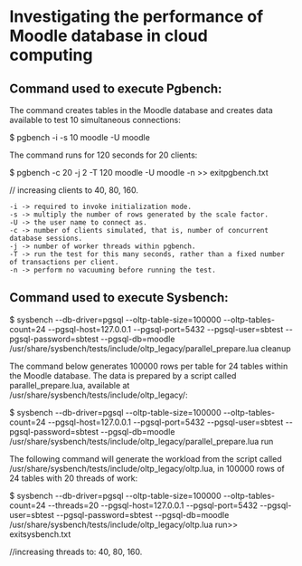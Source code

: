 # Investigating the performance of Moodle database in cloud computing

## Command used to execute Pgbench:


The command creates tables in the Moodle database and creates data available to test 10 simultaneous connections:

$ pgbench -i -s 10 moodle -U moodle


The command runs for 120 seconds for 20 clients:

$ pgbench -c 20 -j 2 -T 120 moodle -U moodle -n >> exitpgbench.txt


// increasing clients to 40, 80, 160.

    -i -> required to invoke initialization mode.
    -s -> multiply the number of rows generated by the scale factor.
    -U -> the user name to connect as.
    -c -> number of clients simulated, that is, number of concurrent database sessions. 
    -j -> number of worker threads within pgbench.
    -T -> run the test for this many seconds, rather than a fixed number of transactions per client.
    -n -> perform no vacuuming before running the test.

## Command used to execute Sysbench:


$ sysbench --db-driver=pgsql --oltp-table-size=100000 --oltp-tables-count=24 --pgsql-host=127.0.0.1 --pgsql-port=5432 --pgsql-user=sbtest --pgsql-password=sbtest --pgsql-db=moodle /usr/share/sysbench/tests/include/oltp_legacy/parallel_prepare.lua cleanup


The command below generates 100000 rows per table for 24 tables within the Moodle database. 
The data is prepared by a script called parallel\_prepare.lua, available at /usr/share/sysbench/tests/include/oltp\_legacy/:

$ sysbench --db-driver=pgsql --oltp-table-size=100000 --oltp-tables-count=24 --pgsql-host=127.0.0.1 --pgsql-port=5432 --pgsql-user=sbtest --pgsql-password=sbtest --pgsql-db=moodle /usr/share/sysbench/tests/include/oltp_legacy/parallel_prepare.lua run


The following command will generate the workload from the script called /usr/share/sysbench/tests/include/oltp\_legacy/oltp.lua, in 100000 rows of 24 tables with 20 threads of work:

$ sysbench --db-driver=pgsql --oltp-table-size=100000 --oltp-tables-count=24 --threads=20 --pgsql-host=127.0.0.1 --pgsql-port=5432 --pgsql-user=sbtest --pgsql-password=sbtest --pgsql-db=moodle /usr/share/sysbench/tests/include/oltp_legacy/oltp.lua run>> exitsysbench.txt 

//increasing threads to: 40, 80, 160.

